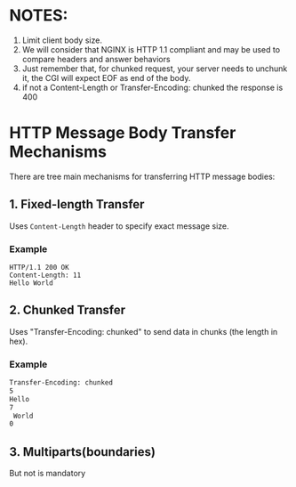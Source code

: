 # NOTES:
1) Limit client body size.
2) We will consider that NGINX is HTTP 1.1 compliant and may be used to compare headers and answer behaviors
3) Just remember that, for chunked request, your server needs to unchunk it, the CGI will expect EOF as end of the body.
4) if not a Content-Length or Transfer-Encoding: chunked the response is 400





# HTTP Message Body Transfer Mechanisms

There are tree main mechanisms for transferring HTTP message bodies:

## 1. Fixed-length Transfer

Uses `Content-Length` header to specify exact message size.

### Example
```http
HTTP/1.1 200 OK
Content-Length: 11
Hello World
```



## 2. Chunked Transfer
Uses "Transfer-Encoding: chunked" to send data in chunks (the length in hex).
### Example
```HTTP/1.1 200 OK
Transfer-Encoding: chunked
5
Hello
7
 World
0
```
## 3. Multiparts(boundaries)
But not is mandatory